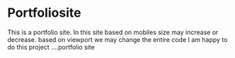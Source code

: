 # Portfoliosite
This is a portfolio site.
In this site based on mobiles size may increase or decrease.
based on viewport we may change the entire code
I am happy to do this project
....portfolio site

